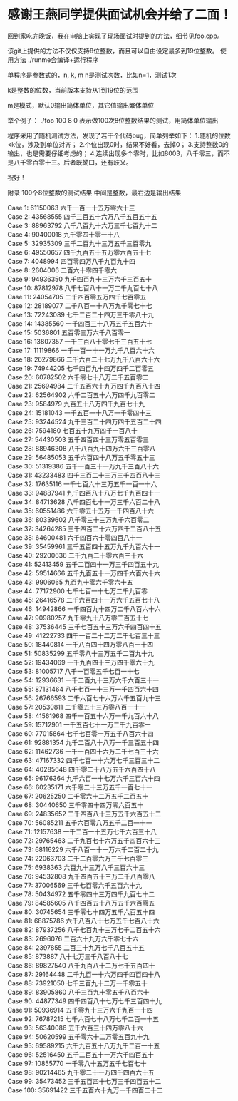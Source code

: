 # 感谢王燕同学提供面试机会并给了二面！

回到家吃完晚饭，我在电脑上实现了现场面试时提到的方法，细节见foo.cpp。

该git上提供的方法不仅仅支持8位整数，而且可以自由设定最多到19位整数。
使用方法
./runme会编译+运行程序

单程序是参数式的，n, k, m
n是测试次数，比如n=1，测试1次

k是整数的位数，当前版本支持从1到19位的范围

m是模式，默认0输出简体单位，其它值输出繁体单位

举个例子：
./foo 100 8 0
表示做100次8位整数结果的测试，用简体单位输出

程序采用了随机测试方法，发现了若干个代码bug，简单列举如下：
1.随机的位数\<k位，涉及到单位对齐；
2.个位出现0时，结果不好看，去掉0；
3.支持整数0的输出，也是需要仔细考虑的；
4.连续出现多个零时，比如8003，八千零三，而不是八千零百零十三。后者既拗口，还有歧义。

祝好！

附录
100个8位整数的测试结果
中间是整数，最右边是输出结果

Case	1:	61150063		六千一百一十五万零六十三</br>
Case	2:	43568555		四千三百五十六万八千五百五十五</br>
Case	3:	88963792		八千八百九十六万三千七百九十二</br>
Case	4:	90400018		九千零四十零一十八</br>
Case	5:	32935309		三千二百九十三万五千三百零九</br>
Case	6:	49550657		四千九百五十五万零六百五十七</br>
Case	7:	4048994		四百零四万八千九百九十四</br>
Case	8:	2604006		二百六十零四千零六</br>
Case	9:	94936350		九千四百九十三万六千三百五十</br>
Case	10:	87812978		八千七百八十一万二千九百七十八</br>
Case	11:	24054705		二千四百零五万四千七百零五</br>
Case	12:	28189077		二千八百一十八万九千零七十七</br>
Case	13:	72243089		七千二百二十四万三千零八十九</br>
Case	14:	14385560		一千四百三十八万五千五百六十</br>
Case	15:	5036801		五百零三万六千八百零一</br>
Case	16:	13807357		一千三百八十零七千三百五十七</br>
Case	17:	11119866		一千一百一十一万九千八百六十六</br>
Case	18:	26279866		二千六百二十七万九千八百六十六</br>
Case	19:	74944205		七千四百九十四万四千二百零五</br>
Case	20:	60782502		六千零七十八万二千五百零二</br>
Case	21:	25694984		二千五百六十九万四千九百八十四</br>
Case	22:	62564902		六千二百五十六万四千九百零二</br>
Case	23:	9584979		九百五十八万四千九百七十九</br>
Case	24:	15181043		一千五百一十八万一千零四十三</br>
Case	25:	93244524		九千三百二十四万四千五百二十四</br>
Case	26:	7594180		七百五十九万四千一百八十</br>
Case	27:	54430503		五千四百四十三万零五百零三</br>
Case	28:	88946308		八千八百九十四万六千三百零八</br>
Case	29:	56485053		五千六百四十八万五千零五十三</br>
Case	30:	51319386		五千一百三十一万九千三百八十六</br>
Case	31:	43233483		四千三百二十三万三千四百八十三</br>
Case	32:	17635116		一千七百六十三万五千一百一十六</br>
Case	33:	94887941		九千四百八十八万七千九百四十一</br>
Case	34:	84713628		八千四百七十一万三千六百二十八</br>
Case	35:	60551486		六千零五十五万一千四百八十六</br>
Case	36:	80339602		八千零三十三万九千六百零二</br>
Case	37:	34264285		三千四百二十六万四千二百八十五</br>
Case	38:	64600481		六千四百六十零四百八十一</br>
Case	39:	35459961		三千五百四十五万九千九百六十一</br>
Case	40:	29200636		二千九百二十零六百三十六</br>
Case	41:	52413459		五千二百四十一万三千四百五十九</br>
Case	42:	59514666		五千九百五十一万四千六百六十六</br>
Case	43:	9906065		九百九十零六千零六十五</br>
Case	44:	77172900		七千七百一十七万二千九百零</br>
Case	45:	26416578		二千六百四十一万六千五百七十八</br>
Case	46:	14942866		一千四百九十四万二千八百六十六</br>
Case	47:	90980257		九千零九十八万零二百五十七</br>
Case	48:	37536445		三千七百五十三万六千四百四十五</br>
Case	49:	41222733		四千一百二十二万二千七百三十三</br>
Case	50:	18440814		一千八百四十四万零八百一十四</br>
Case	51:	50835299		五千零八十三万五千二百九十九</br>
Case	52:	19434069		一千九百四十三万四千零六十九</br>
Case	53:	81005717		八千一百零五千七百一十七</br>
Case	54:	12936631		一千二百九十三万六千六百三十一</br>
Case	55:	87131464		八千七百一十三万一千四百六十四</br>
Case	56:	26766593		二千六百七十六万六千五百九十三</br>
Case	57:	20530811		二千零五十三万零八百一十一</br>
Case	58:	41561968		四千一百五十六万一千九百六十八</br>
Case	59:	15712901		一千五百七十一万二千九百零一</br>
Case	60:	77015864		七千七百零一万五千八百六十四</br>
Case	61:	92881354		九千二百八十八万一千三百五十四</br>
Case	62:	11462736		一千一百四十六万二千七百三十六</br>
Case	63:	47167332		四千七百一十六万七千三百三十二</br>
Case	64:	40285648		四千零二十八万五千六百四十八</br>
Case	65:	96176364		九千六百一十七万六千三百六十四</br>
Case	66:	60235171		六千零二十三万五千一百七十一</br>
Case	67:	20625250		二千零六十二万五千二百五十</br>
Case	68:	30440650		三千零四十四万零六百五十</br>
Case	69:	24835652		二千四百八十三万五千六百五十二</br>
Case	70:	56085211		五千六百零八万五千二百一十一</br>
Case	71:	12157638		一千二百一十五万七千六百三十八</br>
Case	72:	29765463		二千九百七十六万五千四百六十三</br>
Case	73:	68116229		六千八百一十一万六千二百二十九</br>
Case	74:	22063703		二千二百零六万三千七百零三</br>
Case	75:	6938363		六百九十三万八千三百六十三</br>
Case	76:	94532808		九千四百五十三万二千八百零八</br>
Case	77:	37006569		三千七百零六千五百六十九</br>
Case	78:	50434972		五千零四十三万四千九百七十二</br>
Case	79:	84585605		八千四百五十八万五千六百零五</br>
Case	80:	30745654		三千零七十四万五千六百五十四</br>
Case	81:	68875786		六千八百八十七万五千七百八十六</br>
Case	82:	87937256		八千七百九十三万七千二百五十六</br>
Case	83:	2696076		二百六十九万六千零七十六</br>
Case	84:	2397855		二百三十九万七千八百五十五</br>
Case	85:	873887		八十七万三千八百八十七</br>
Case	86:	89827540		八千九百八十二万七千五百四十</br>
Case	87:	29164448		二千九百一十六万四千四百四十八</br>
Case	88:	73921050		七千三百九十二万一千零五十</br>
Case	89:	83905860		八千三百九十零五千八百六十</br>
Case	90:	44877349		四千四百八十七万七千三百四十九</br>
Case	91:	50936914		五千零九十三万六千九百一十四</br>
Case	92:	76787215		七千六百七十八万七千二百一十五</br>
Case	93:	56340086		五千六百三十四万零八十六</br>
Case	94:	50620599		五千零六十二万零五百九十九</br>
Case	95:	69589215		六千九百五十八万九千二百一十五</br>
Case	96:	52516450		五千二百五十一万六千四百五十</br>
Case	97:	10855770		一千零八十五万五千七百七十</br>
Case	98:	90214465		九千零二十一万四千四百六十五</br>
Case	99:	35473452		三千五百四十七万三千四百五十二</br>
Case	100:	35691422		三千五百六十九万一千四百二十二</br>
